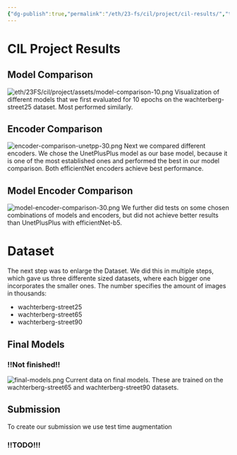 ```yaml
---
{"dg-publish":true,"permalink":"/eth/23-fs/cil/project/cil-results/","tags":["eth/cil/project"],"created":"","updated":""}
---
```


# CIL Project Results
## Model Comparison
![eth/23FS/cil/project/assets/model-comparison-10.png](/img/user/eth/23FS/cil/project/assets/model-comparison-10.png)
Visualization of different models that we first evaluated for 10 epochs on the wachterberg-street25 dataset. Most performed similarly.

## Encoder Comparison

![encoder-comparison-unetpp-30.png](/img/user/eth/23FS/cil/project/assets/encoder-comparison-unetpp-30.png)
Next we compared different encoders. We chose the UnetPlusPlus model as our base model, because it is one of the most established ones and performed the best in our model comparison. Both efficientNet encoders achieve best performance.

## Model Encoder Comparison

![model-encoder-comparison-30.png](/img/user/eth/23FS/cil/project/assets/model-encoder-comparison-30.png)
We further did tests on some chosen combinations of models and encoders, but did not achieve better results than UnetPlusPlus with efficientNet-b5.
# Dataset
The next step was to enlarge the Dataset. We did this in multiple steps, which gave us three differente sized datasets, where each bigger one incorporates the smaller ones. The number specifies the amount of images in thousands:
* wachterberg-street25
* wachterberg-street65
* wachterberg-street90
## Final Models
### !!Not finished!!

![final-models.png](/img/user/eth/23FS/cil/project/assets/final-models.png)
Current data on final models. These are trained on the wachterberg-street65 and wachterberg-street90 datasets. 
## Submission
To create our submission we use test time augmentation
### !!TODO!!!